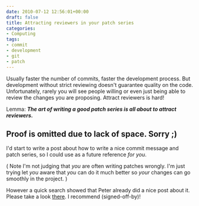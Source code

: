 ```yaml
---
date: 2010-07-12 12:56:01+00:00
draft: false
title: Attracting reviewers in your patch series
categories:
- Computing
tags:
- commit
- development
- git
- patch
---
```


Usually faster the number of commits, faster the development process. But development without strict reviewing doesn't  guarantee quality on the code. Unfortunately, rarely you will see people willing or even just being able to review the changes you are proposing. Attract reviewers is hard!

Lemma:
_**The art of writing a good patch series is all about to attract reviewers.**_

Proof is omitted due to lack of space. Sorry ;)
---

I'd start to write a post about how to write a nice commit message and patch series, so I could use as a future reference _for you_.

( Note I'm not judging that _you_ are often writing patches wrongly. I'm just trying let _you_ aware that _you_ can do it much better so _your_ changes can go smoothly in the project. )

However a quick search showed that Peter already did a nice post about it.  Please take a look [there](http://who-t.blogspot.com/2009/12/on-commit-messages.html). I recommend (signed-off-by)!

